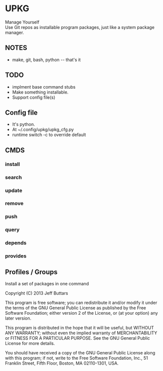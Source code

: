 
# UPKG
Manage Yourself  
Use Git repos as installable program packages, just like a system package
manager.

## NOTES

* make, git, bash, python -- that's it

## TODO
* implment base command stubs
* Make something installable.
* Support config file(s)

## Config file

* It's python.
* At ~/.config/upkg/upkg_cfg.py
* runtime switch -c to override default

## CMDS

### install

### search

### update

### remove

### push

### query

### depends

### provides


## Profiles / Groups

Install a set of packages in one command


Copyright (C) 2013 Jeff Buttars

This program is free software; you can redistribute it and/or
modify it under the terms of the GNU General Public License
as published by the Free Software Foundation; either version 2
of the License, or (at your option) any later version.

This program is distributed in the hope that it will be useful,
but WITHOUT ANY WARRANTY; without even the implied warranty of
MERCHANTABILITY or FITNESS FOR A PARTICULAR PURPOSE.  See the
GNU General Public License for more details.

You should have received a copy of the GNU General Public License
along with this program; if not, write to the Free Software
Foundation, Inc., 51 Franklin Street, Fifth Floor, Boston, MA  02110-1301, USA.
